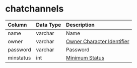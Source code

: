 # chatchannels

| Column | Data Type | Description |
| :--- | :--- | :--- |
| name | varchar | Name |
| owner | varchar | [Owner Character Identifier](../../../schema/categories/characters/character_data.md) |
| password | varchar | Password |
| minstatus | int | [Minimum Status](../../../../categories/player/status-levels) |

